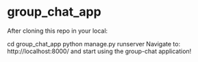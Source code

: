 # group_chat_app

After cloning this repo in your local:

cd group_chat_app
python manage.py runserver
Navigate to: http://localhost:8000/ and start using the group-chat application!

